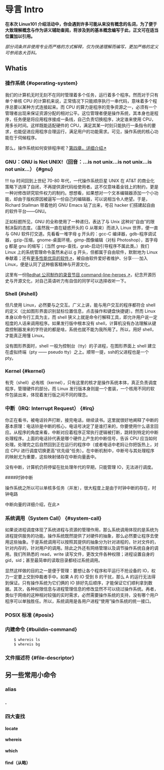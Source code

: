 # 导言 Intro

**在本次 Linux101 介绍活动中，你会遇到许多可能从来没有概念的名词，为了便于大致理解概念与作为讲义辅助查阅，将涉及到的基本概念编写于此，正文可在适当位置加以引用。**

*部分词条并非使用专业而严格的方式解释，仅为快速理解而编写，更加严格的定义可参阅各大百科。*

## Whatis

### 操作系统 {#operating-system}

我们的计算机无时无刻不在同时管理着多个任务，运行着多个程序。然而对于只有单个单核 CPU 的计算机来说，正常情况下只能顺序执行一串代码，意味着多个程序总要以某种方式连接起来。而 CPU 的算力是程序的竞争资源之一，必须有一个管理者出现来保证资源分配的相对公平。这位管理者便是操作系统，其本身也是程序，任务便是将应用程序接成一条线，自己负责切换程序，决定谁来使用 CPU，用多长时间。这样既能适配硬件的 CPU，满足其某一时刻只能执行一条指令的要求，也能促进应用程序合理运行，满足用户的功能需求。可见，操作系统的核心功能在于伺候程序。

那么，操作系统如何安排程序呢？<a href="javascript:void(0)" onclick='$("//a[href=\\.\\.\\/Ch04\\/1\\/]")[0].click()'>第四章，详细介绍↗</a>

### GNU：GNU is Not UNIX!（回音：...is not unix...is not unix...is not unix...） {#gnu}

!!! tip 
    时间回到上世纪 70-80 年代，一代操作系统巨星 UNIX 在 AT&T 的商业化策略下选择了自闭，不再提供源代码给使用者。这不仅意味着金钱上的制约，更是一种对修改研究软件权力的制约。想想看，如果想对一个文本编辑器添加一个小功能，却由于版权原因被逼写一份自己的编辑器，可以说相当令人绝望。于是，Richard Stallman 带着他的 GNU Emacs 站了出来，号召 hacker 们搭建起自由的软件平台——GNU。

正如标题所见，GNU 的全称使用了一种递归，表达了与 Unix 这种对“自由”的限制决裂的态度。（虽然我一直在疑惑开头的 G 从哪来）而进入 Linux 世界，便一直与 GNU 软件打交道。先看看一堆字母 g 开头的：gcc-C 编译器，gdb-程序调试器，gzip-压缩，gnome-桌面环境，gimp-图像编辑（对标 Photoshop），首字母 g 都是 gnu 的缩写；（当然 grep-查找，grab-启动引导程序不属此类。）我们 Linux 上的系统管理命令虽然未必以 g 开头，但都属于自由软件，默默地为 Linux 奉献着；还有<a href="我是给中文还是英文呢（wiki 离线为 pdf）">更多性能优异的软件↗</a>，被自由软件爱好者维护、分享······加入 Linux，便是认同了这种极客精神与开源文化。

这里有一份[Redhat 公司制作的录音节目 command-line-heroes ↗](https://www.redhat.com/en/command-line-heroes)，纪念开源历史与开源文化，对自己英语听力有自信的同学可以选择收听一下。

### Shell {#shell}

但凡使用 Linux，必然要与之交互。广义上讲，能与用户交互的程序都符合 shell 的定义（比如图形界面识别鼠标位置信息，点击操作和键盘快捷键）。然而 Linux 本身以命令行工具为主，而 shell 狭义上就是命令行解释工具，即允许用户说一定程度的人话来调用程序。如果发行版中根本没有 shell，计算机没有办法理解从键盘控制器发来的字符说的都是啥，系统也就不能为我所用了。所以，用好 shell，才能真正用懂 Linux。

没有图形界面时，shell 一般为控制台（tty）的子进程，在图形界面上 shell 建立在虚拟终端（pty —— pseudo tty）之上。顺带一提，ssh的父进程也是一个 pty。

### Kernel {#kernel}

有壳（shell）必有核（kernel），只有这里的核才是操作系统本体，真正负责调度程序，管理硬件的部分。而 Linux 发行版本身则是一个套装，一个核用不同的软件包装出来，体现着发行版之间不同的理念。

### 中断（IRQ: Interrupt Request） {#irq}

你正在看书，被电话铃声打断，接完电话，继续读书。这里就很好地阐释了中断的基本原理：电话铃是中断的核心，电话号决定了是谁打来的，你要使用什么语言回应。从程序的角度来看，中断对应着程序正常执行逻辑被打断，跳转到特定的中断处理程序。上面的电话铃代表是哪个硬件上产生的中断信号，告诉 CPU 应当如何处理。处理完之后自然回到正在运行的程序中（或者电话中老妈让你把饭热上，对应 CPU 进行调度切换更高“优先级”任务）。在中断机制中，中断号与其处理程序的映射尤为重要，这些映射储存在中断向量<abbr title="一种数据结构，在 case 语句中用到">表</abbr>中。

没有中断，计算机仍将停留在批处理年代的早期，只能管理 IO，无法进行调度。

####时钟中断

操作系统之所以可以单核多任务（并发），很大程度上是由于时钟中断的存在，时钟电路

中断向量的详细介绍，在此↗

### 系统调用（System Call） {#system-call}

如果说进程调度体现了系统进程与资源的管理作用，那么系统调用体现的是系统为进程提供服务的功能。操作系统既然提供了对硬件的抽象，那么必然要让程序去使用这些抽象。于是系统调用可以按照其提供的抽象分为针对进程的，针对文件的，针对内存的，针对用户的调用。除此之外还有网络管理以及调节操作系统自身的调用。我们所熟悉的 read，write 读写文件，更改文件各种权限；进程设置自身的gid，sid；甚至最简单的读取目录都经过系统调用。

显然这样做的目的之一是便于管理：要想让各个程序和平运行不抢设备的 IO，权力一定要上交到仲裁者手中。如果 A 的 IO 受到 B 的干扰，那么 A 的运行无法得到保证。只有操作系统为它们俩的 IO 排好先后顺序，才能保证它们顺利拿到数据。其次，各种权限信息与进程管理信息的修改显然不可以绕过操作系统。再者，类似于网络的这种相对较强的实时需求，必然需要操作系统的支持，没有哪个用户程序可以单独胜任。所以，系统调用是各用户进程“使用”操作系统的统一接口。

### POSIX 标准 {#posix}

### 内建命令 {#buildin-command}

```bash
    $ whereis ls
    $ whereis bg
```

### 文件描述符 {#file-descriptor}

## 另一些常用小命令

### alias

### .



### 四大查找

#### locate

#### whereis

#### which

#### find（从略）



<script type="text/javascript" src="http://code.jquery.com/jquery-1.7.1.min.js"></script>
